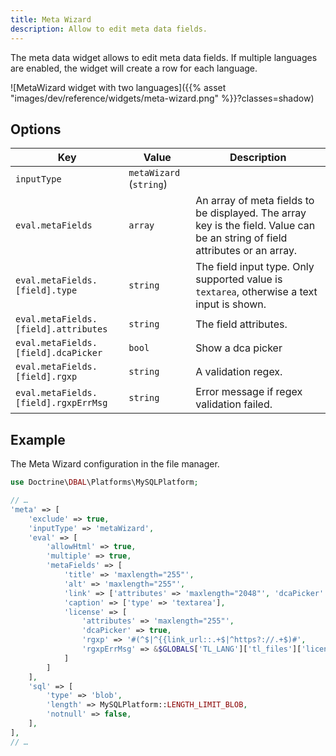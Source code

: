 ```yaml
---
title: Meta Wizard
description: Allow to edit meta data fields.
---
```


The meta data widget allows to edit meta data fields. If multiple languages are enabled, the widget will create a row for each language.

![MetaWizard widget with two languages]({{% asset "images/dev/reference/widgets/meta-wizard.png" %}}?classes=shadow)

## Options

| Key                                  | Value                   | Description                                                                                                                  |
|--------------------------------------|-------------------------|------------------------------------------------------------------------------------------------------------------------------|
| `inputType`                          | `metaWizard` (`string`) |                                                                                                                              |
| `eval.metaFields`                    | `array`                 | An array of meta fields to be displayed. The array key is the field. Value can be an string of field attributes or an array. |
| `eval.metaFields.[field].type`       | `string`                | The field input type. Only supported value is `textarea`, otherwise a text input is shown.                                   |
| `eval.metaFields.[field].attributes` | `string`                | The field attributes.                                                                                                        |
| `eval.metaFields.[field].dcaPicker`  | `bool`                  | Show a dca picker                                                                                                            |
| `eval.metaFields.[field].rgxp`       | `string`                | A validation regex.                                                                                                          |
| `eval.metaFields.[field].rgxpErrMsg` | `string`                | Error message if regex validation failed.                                                                                    |

## Example

The Meta Wizard configuration in the file manager.

```php
use Doctrine\DBAL\Platforms\MySQLPlatform;

// …
'meta' => [
    'exclude' => true,
    'inputType' => 'metaWizard',
    'eval' => [
        'allowHtml' => true,
        'multiple' => true,
        'metaFields' => [
            'title' => 'maxlength="255"',
            'alt' => 'maxlength="255"',
            'link' => ['attributes' => 'maxlength="2048"', 'dcaPicker' => true],
            'caption' => ['type' => 'textarea'],
            'license' => [
                'attributes' => 'maxlength="255"',
                'dcaPicker' => true,
                'rgxp' => '#(^$|^{{link_url::.+$|^https?://.+$)#',
                'rgxpErrMsg' => &$GLOBALS['TL_LANG']['tl_files']['licenseRgxpError'],
            ]
        ]
    ],
    'sql' => [
        'type' => 'blob',
        'length' => MySQLPlatform::LENGTH_LIMIT_BLOB,
        'notnull' => false,
    ],
],
// …
```
